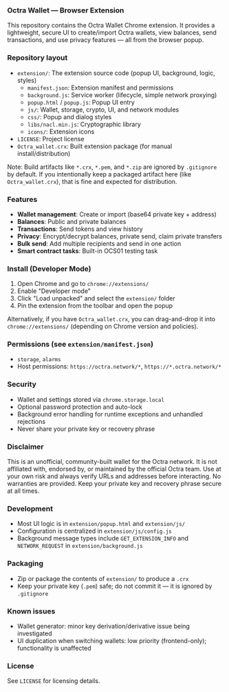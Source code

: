 ### Octra Wallet — Browser Extension

This repository contains the Octra Wallet Chrome extension. It provides a lightweight, secure UI to create/import Octra wallets, view balances, send transactions, and use privacy features — all from the browser popup.

### Repository layout
- `extension/`: The extension source code (popup UI, background, logic, styles)
  - `manifest.json`: Extension manifest and permissions
  - `background.js`: Service worker (lifecycle, simple network proxying)
  - `popup.html` / `popup.js`: Popup UI entry
  - `js/`: Wallet, storage, crypto, UI, and network modules
  - `css/`: Popup and dialog styles
  - `libs/nacl.min.js`: Cryptographic library
  - `icons/`: Extension icons
- `LICENSE`: Project license
- `Octra_wallet.crx`: Built extension package (for manual install/distribution)

Note: Build artifacts like `*.crx`, `*.pem`, and `*.zip` are ignored by `.gitignore` by default. If you intentionally keep a packaged artifact here (like `Octra_wallet.crx`), that is fine and expected for distribution.

### Features
- **Wallet management**: Create or import (base64 private key + address)
- **Balances**: Public and private balances
- **Transactions**: Send tokens and view history
- **Privacy**: Encrypt/decrypt balances, private send, claim private transfers
- **Bulk send**: Add multiple recipients and send in one action
- **Smart contract tasks**: Built-in OCS01 testing task

### Install (Developer Mode)
1. Open Chrome and go to `chrome://extensions/`
2. Enable "Developer mode"
3. Click "Load unpacked" and select the `extension/` folder
4. Pin the extension from the toolbar and open the popup

Alternatively, if you have `Octra_wallet.crx`, you can drag-and-drop it into `chrome://extensions/` (depending on Chrome version and policies).

### Permissions (see `extension/manifest.json`)
- `storage`, `alarms`
- Host permissions: `https://octra.network/*`, `https://*.octra.network/*`

### Security
- Wallet and settings stored via `chrome.storage.local`
- Optional password protection and auto-lock
- Background error handling for runtime exceptions and unhandled rejections
- Never share your private key or recovery phrase

### Disclaimer
This is an unofficial, community-built wallet for the Octra network. It is not affiliated with, endorsed by, or maintained by the official Octra team. Use at your own risk and always verify URLs and addresses before interacting. No warranties are provided. Keep your private key and recovery phrase secure at all times.

### Development
- Most UI logic is in `extension/popup.html` and `extension/js/`
- Configuration is centralized in `extension/js/config.js`
- Background message types include `GET_EXTENSION_INFO` and `NETWORK_REQUEST` in `extension/background.js`

### Packaging
- Zip or package the contents of `extension/` to produce a `.crx`
- Keep your private key (`.pem`) safe; do not commit it — it is ignored by `.gitignore`

### Known issues
- Wallet generator: minor key derivation/derivative issue being investigated
- UI duplication when switching wallets: low priority (frontend-only); functionality is unaffected

### License
See `LICENSE` for licensing details.


